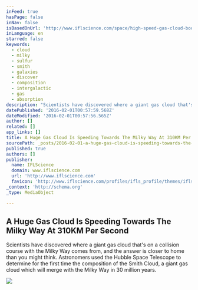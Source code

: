 ```yaml
---
inFeed: true
hasPage: false
inNav: false
isBasedOnUrl: 'http://www.iflscience.com/space/high-speed-gas-cloud-boomeranging-back-milky-way'
inLanguage: en
starred: false
keywords:
  - cloud
  - milky
  - sulfur
  - smith
  - galaxies
  - discover
  - composition
  - intergalactic
  - gas
  - absorption
description: "Scientists have discovered where a giant gas cloud that's on a collision course with the Milky Way comes from, and the answer is closer to home than you might think. Astronomers used the Hubble Space Telescope to determine for the first time the composition of the Smith Cloud, a giant gas cloud which will merge with the Milky Way in 30 million years."
datePublished: '2016-02-01T00:57:59.568Z'
dateModified: '2016-02-01T00:57:56.565Z'
author: []
related: []
app_links: []
title: A Huge Gas Cloud Is Speeding Towards The Milky Way At 310KM Per Second
sourcePath: _posts/2016-02-01-a-huge-gas-cloud-is-speeding-towards-the-milky-way-at-310km.md
published: true
authors: []
publisher:
  name: IFLScience
  domain: www.iflscience.com
  url: 'http://www.iflscience.com'
  favicon: 'http://www.iflscience.com/profiles/ifls_profile/themes/ifls_desktop/favicon.ico'
_context: 'http://schema.org'
_type: MediaObject

---
```

<article style=""><h1>A Huge Gas Cloud Is Speeding Towards The Milky Way At 310KM Per Second</h1><p>Scientists have discovered where a giant gas cloud that's on a collision course with the Milky Way comes from, and the answer is closer to home than you might think. Astronomers used the Hubble Space Telescope to determine for the first time the composition of the Smith Cloud, a giant gas cloud which will merge with the Milky Way in 30 million years.</p><img src="https://s3-us-west-2.amazonaws.com/the-grid-img/p/b645db9c2a543bf62b8fa8c32e2fc1bda22fafce.jpg" /></article>